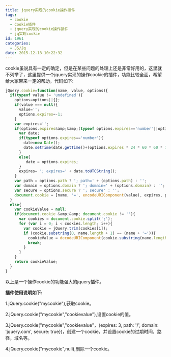 ```yaml
---
title: jquery实现的cookie操作插件
tags:
  - cookie
  - Cookie插件
  - jquery实现的cookie操作插件
  - jq实现cookie
id: 1961
categories:
  - JS/Jq
date: 2015-12-18 10:22:32
---
```


cookie虽说具有一定的确定，但是在某些问题的处理上还是非常好用的，这里就不列举了，这里提供一个jquery实现的操作cookie的插件，功能比较全面，希望给大家带来一定的帮助，代码如下:

```javascript
jQuery.cookie=function(name, value, options){
  if(typeof value != 'undefined'){ 
    options=options||{};
    if(value === null){
      value='';
      options.expires=-1;
    }
    var expires='';
    if(options.expires&amp;&amp;(typeof options.expires=='number'||options.expires.toUTCString)){
      var date;
      if(typeof options.expires=='number'){
        date=new Date();
        date.setTime(date.getTime()+(options.expires * 24 * 60 * 60 * 1000));
      } 
      else{
         date = options.expires;
      }
      expires= '; expires=' + date.toUTCString(); 
    }
    var path = options.path ? '; path=' + (options.path) : '';
    var domain = options.domain ? '; domain=' + (options.domain) : '';
    var secure = options.secure ? '; secure' : '';
    document.cookie = [name, '=', encodeURIComponent(value), expires, path, domain, secure].join('');
  } 
  else{
    var cookieValue = null;
    if(document.cookie &amp;&amp; document.cookie != ''){
      var cookies = document.cookie.split(';');
      for (var i = 0; i < cookies.length; i++){
        var cookie = jQuery.trim(cookies[i]);
        if (cookie.substring(0, name.length + 1) == (name + '=')){
          cookieValue = decodeURIComponent(cookie.substring(name.length + 1));
          break;
        }
      }
    }
    return cookieValue;
  }
}
```
以上是一个操作cookie的功能强大的jquery插件。

**插件使用说明如下:**

1.jQuery.cookie("mycookie"),获取cookie。

2.jQuery.cookie("mycookie","cookievalue"),设置cookie的值。

3.jQuery.cookie("mycookie","cookievalue"，{expires: 3, path: '/', domain: 'jquery.com', secure: true})，创建一个cookie，并设置cookie的过期时间，路径，域名等。

4.jQuery.cookie("mycookie",null),删除一个cookie。